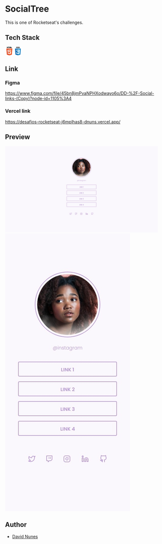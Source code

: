 # SocialTree

This is one of Rocketseat's challenges.

## Tech Stack

<img alt="HTML5" width="28px" src="https://raw.githubusercontent.com/github/explore/80688e429a7d4ef2fca1e82350fe8e3517d3494d/topics/html/html.png" /><img alt="CSS3" width="28px" src="https://raw.githubusercontent.com/github/explore/80688e429a7d4ef2fca1e82350fe8e3517d3494d/topics/css/css.png" />

## Link

### Figma

https://www.figma.com/file/45bn8jmPvaNPHXodwayo6o/DD-%2F-Social-links-(Copy)?node-id=1105%3A4

### Vercel link
https://desafios-rocketseat-j6mplhas8-dnuns.vercel.app/

## Preview

![screenshot](readme_img/desktop.jpeg)
![screenshot](readme_img/mobile.jpeg)

## Author

- [David Nunes](https://www.github.com/Dnuns)

